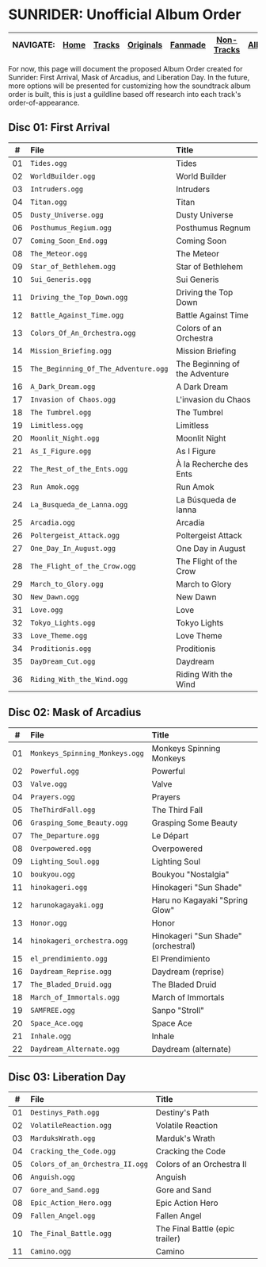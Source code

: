 # SUNRIDER: Unofficial Album Order

<!-- Navbar -->
|NAVIGATE:|[Home](../..)|[Tracks](TRACKS.md)|[Originals](ORIGINALS.md)|[Fanmade](FANMADE.md)|[Non-Tracks](NON_TRACKS.md)|[Albums](ALBUMS.md)|[Artists](ARTISTS.md)|Order|
|-|-|-|-|-|-|-|-|-|


For now, this page will document the proposed Album Order created for Sunrider: First Arrival, Mask of Arcadius, and Liberation Day. In the future, more options will be presented for customizing how the soundtrack album order is built, this is just a guildline based off research into each track's order-of-appearance.


## Disc 01: First Arrival

|\#|File|Title|
|--|:---|:----|
|01|`Tides.ogg`|Tides|
|02|`WorldBuilder.ogg`|World Builder|
|03|`Intruders.ogg`|Intruders|
|04|`Titan.ogg`|Titan|
|05|`Dusty_Universe.ogg`|Dusty Universe|
|06|`Posthumus_Regium.ogg`|Posthumus Regnum|
|07|`Coming_Soon_End.ogg`|Coming Soon|
|08|`The_Meteor.ogg`|The Meteor|
|09|`Star_of_Bethlehem.ogg`|Star of Bethlehem|
|10|`Sui_Generis.ogg`|Sui Generis|
|11|`Driving_the_Top_Down.ogg`|Driving the Top Down|
|12|`Battle_Against_Time.ogg`|Battle Against Time|
|13|`Colors_Of_An_Orchestra.ogg`|Colors of an Orchestra|
|14|`Mission_Briefing.ogg`|Mission Briefing|
|15|`The_Beginning_Of_The_Adventure.ogg`|The Beginning of the Adventure|
|16|`A_Dark_Dream.ogg`|A Dark Dream|
|17|`Invasion of Chaos.ogg`|L'invasion du Chaos|
|18|`The Tumbrel.ogg`|The Tumbrel|
|19|`Limitless.ogg`|Limitless|
|20|`Moonlit_Night.ogg`|Moonlit Night|
|21|`As_I_Figure.ogg`|As I Figure|
|22|`The_Rest_of_the_Ents.ogg`|À la Recherche des Ents|
|23|`Run Amok.ogg`|Run Amok|
|24|`La_Busqueda_de_Lanna.ogg`|La Búsqueda de Ianna|
|25|`Arcadia.ogg`|Arcadia|
|26|`Poltergeist_Attack.ogg`|Poltergeist Attack|
|27|`One_Day_In_August.ogg`|One Day in August|
|28|`The_Flight_of_the_Crow.ogg`|The Flight of the Crow|
|29|`March_to_Glory.ogg`|March to Glory|
|30|`New_Dawn.ogg`|New Dawn|
|31|`Love.ogg`|Love|
|32|`Tokyo_Lights.ogg`|Tokyo Lights|
|33|`Love_Theme.ogg`|Love Theme|
|34|`Proditionis.ogg`|Proditionis|
|35|`DayDream_Cut.ogg`|Daydream|
|36|`Riding_With_the_Wind.ogg`|Riding With the Wind|


## Disc 02: Mask of Arcadius

|\#|File|Title|
|--|:---|:----|
|01|`Monkeys_Spinning_Monkeys.ogg`|Monkeys Spinning Monkeys|
|02|`Powerful.ogg`|Powerful|
|03|`Valve.ogg`|Valve|
|04|`Prayers.ogg`|Prayers|
|05|`TheThirdFall.ogg`|The Third Fall|
|06|`Grasping_Some_Beauty.ogg`|Grasping Some Beauty|
|07|`The_Departure.ogg`|Le Départ|
|08|`Overpowered.ogg`|Overpowered|
|09|`Lighting_Soul.ogg`|Lighting Soul|
|10|`boukyou.ogg`|Boukyou "Nostalgia"|
|11|`hinokageri.ogg`|Hinokageri "Sun Shade"|
|12|`harunokagayaki.ogg`|Haru no Kagayaki "Spring Glow"|
|13|`Honor.ogg`|Honor|
|14|`hinokageri_orchestra.ogg`|Hinokageri "Sun Shade" (orchestral)|
|15|`el_prendimiento.ogg`|El Prendimiento|
|16|`Daydream_Reprise.ogg`|Daydream (reprise)|
|17|`The_Bladed_Druid.ogg`|The Bladed Druid|
|18|`March_of_Immortals.ogg`|March of Immortals|
|19|`SAMFREE.ogg`|Sanpo "Stroll"|
|20|`Space_Ace.ogg`|Space Ace|
|21|`Inhale.ogg`|Inhale|
|22|`Daydream_Alternate.ogg`|Daydream (alternate)|


## Disc 03: Liberation Day

|\#|File|Title|
|--|:---|:----|
|01|`Destinys_Path.ogg`|Destiny's Path|
|02|`VolatileReaction.ogg`|Volatile Reaction|
|03|`MarduksWrath.ogg`|Marduk's Wrath|
|04|`Cracking_the_Code.ogg`|Cracking the Code|
|05|`Colors_of_an_Orchestra_II.ogg`|Colors of an Orchestra II|
|06|`Anguish.ogg`|Anguish|
|07|`Gore_and_Sand.ogg`|Gore and Sand|
|08|`Epic_Action_Hero.ogg`|Epic Action Hero|
|09|`Fallen_Angel.ogg`|Fallen Angel|
|10|`The_Final_Battle.ogg`|The Final Battle (epic trailer)|
|11|`Camino.ogg`|Camino|

<!--
[Disc 01]
# First Arrival
t01=Tides.ogg
t02=WorldBuilder.ogg
t03=Intruders.ogg
t04=Titan.ogg
t05=Dusty_Universe.ogg
t06=Posthumus_Regium.ogg
t07=Coming_Soon_End.ogg
t08=The_Meteor.ogg
t09=Star_of_Bethlehem.ogg
t10=Sui_Generis.ogg
t11=Driving_the_Top_Down.ogg
t12=Battle_Against_Time.ogg
t13=Colors_Of_An_Orchestra.ogg
t14=Mission_Briefing.ogg
t15=The_Beginning_Of_The_Adventure.ogg
t16=A_Dark_Dream.ogg
t17=Invasion of Chaos.ogg
t18=The Tumbrel.ogg
t19=Limitless.ogg
t20=Moonlit_Night.ogg
t21=As_I_Figure.ogg
t22=The_Rest_of_the_Ents.ogg
t23=Run Amok.ogg
t24=La_Busqueda_de_Lanna.ogg
t25=Arcadia.ogg
t26=Poltergeist_Attack.ogg
t27=One_Day_In_August.ogg
t28=The_Flight_of_the_Crow.ogg
t29=March_to_Glory.ogg
t30=New_Dawn.ogg
t31=Love.ogg
t32=Tokyo_Lights.ogg
t33=Love_Theme.ogg
t34=Proditionis.ogg
t35=DayDream_Cut.ogg
t36=Riding_With_the_Wind.ogg

[Disc 02]
# Mask of Arcadius
t01=Monkeys_Spinning_Monkeys.ogg
t02=Powerful.ogg
t03=Valve.ogg
t04=Prayers.ogg
t05=TheThirdFall.ogg
t06=Grasping_Some_Beauty.ogg
t07=The_Departure.ogg
t08=Overpowered.ogg
t09=Lighting_Soul.ogg
t10=boukyou.ogg
t11=hinokageri.ogg
t12=harunokagayaki.ogg
t13=Honor.ogg
t14=hinokageri_orchestra.ogg
t15=el_prendimiento.ogg
t16=Daydream_Reprise.ogg
t17=The_Bladed_Druid.ogg
t18=March_of_Immortals.ogg
t19=SAMFREE.ogg
t20=Space_Ace.ogg
t21=Inhale.ogg
t22=Daydream_Alternate.ogg

[Disc 03]
# Liberation Day (unique tracks)
t01=Destinys_Path.ogg
t02=VolatileReaction.ogg
t03=MarduksWrath.ogg
t04=Cracking_the_Code.ogg
t05=Colors_of_an_Orchestra_II.ogg
t06=Anguish.ogg
t07=Gore_and_Sand.ogg
t08=Epic_Action_Hero.ogg
t09=Fallen_Angel.ogg
t10=The_Final_Battle.ogg
t11=Camino.ogg
-->